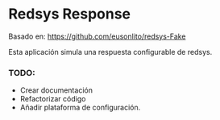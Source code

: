 # Redsys Response

Basado en: https://github.com/eusonlito/redsys-Fake

Esta aplicación simula una respuesta configurable de redsys.

### TODO:
  * Crear documentación
  * Refactorizar código
  * Añadir plataforma de configuración.
